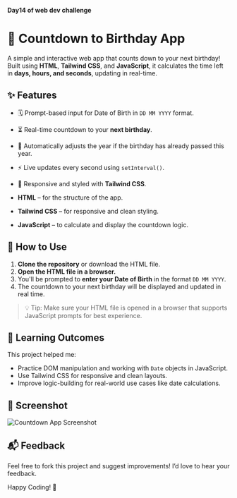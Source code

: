 **Day14 of web dev challenge**

# 🎉 Countdown to Birthday App

A simple and interactive web app that counts down to your next birthday! Built using **HTML**, **Tailwind CSS**, and **JavaScript**, it calculates the time left in **days, hours, and seconds**, updating in real-time.

## ✨ Features

- 🗓️ Prompt-based input for Date of Birth in `DD MM YYYY` format.
- ⏳ Real-time countdown to your **next birthday**.
- 🔁 Automatically adjusts the year if the birthday has already passed this year.
- ⚡ Live updates every second using `setInterval()`.
- 📱 Responsive and styled with **Tailwind CSS**.

- **HTML** – for the structure of the app.
- **Tailwind CSS** – for responsive and clean styling.
- **JavaScript** – to calculate and display the countdown logic.

## 🚀 How to Use

1. **Clone the repository** or download the HTML file.
2. **Open the HTML file in a browser.**
3. You'll be prompted to **enter your Date of Birth** in the format `DD MM YYYY`.
4. The countdown to your next birthday will be displayed and updated in real time.


> 💡 Tip: Make sure your HTML file is opened in a browser that supports JavaScript prompts for best experience.

## 🧠 Learning Outcomes

This project helped me:
- Practice DOM manipulation and working with `Date` objects in JavaScript.
- Use Tailwind CSS for responsive and clean layouts.
- Improve logic-building for real-world use cases like date calculations.

## 📸 Screenshot

![Countdown App Screenshot](ss.png)

## 📬 Feedback

Feel free to fork this project and suggest improvements! I’d love to hear your feedback.


Happy Coding! 🎂


